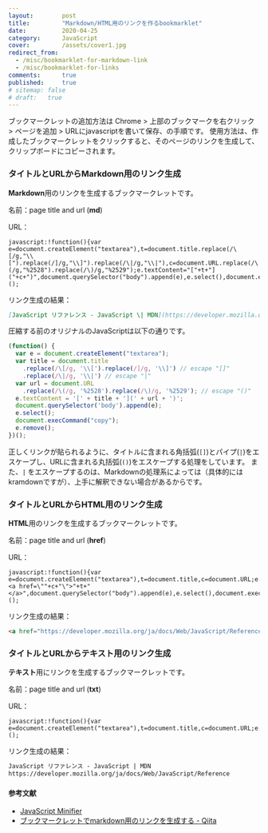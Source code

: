 ```yaml
---
layout:        post
title:         "Markdown/HTML用のリンクを作るbookmarklet"
date:          2020-04-25
category:      JavaScript
cover:         /assets/cover1.jpg
redirect_from:
  - /misc/bookmarklet-for-markdown-link
  - /misc/bookmarklet-for-links
comments:      true
published:     true
# sitemap: false
# draft:   true
---
```


ブックマークレットの追加方法は Chrome > 上部のブックマークを右クリック > ページを追加 > URLにjavascriptを書いて保存、の手順です。
使用方法は、作成したブックマークレットをクリックすると、そのページのリンクを生成して、クリップボードにコピーされます。

### タイトルとURLからMarkdown用のリンク生成

**Markdown**用のリンクを生成するブックマークレットです。

名前：page title and url (**md**)

URL：

```
javascript:!function(){var e=document.createElement("textarea"),t=document.title.replace(/\[/g,"\\[").replace(/]/g,"\\]").replace(/\|/g,"\\|"),c=document.URL.replace(/\(/g,"%2528").replace(/\)/g,"%2529");e.textContent="["+t+"]("+c+")",document.querySelector("body").append(e),e.select(),document.execCommand("copy"),e.remove()}();
```

リンク生成の結果：

```markdown
[JavaScript リファレンス - JavaScript \| MDN](https://developer.mozilla.org/ja/docs/Web/JavaScript/Reference)
```

圧縮する前のオリジナルのJavaScriptは以下の通りです。

```javascript
(function() {
  var e = document.createElement("textarea");
  var title = document.title
    .replace(/\[/g, '\\[').replace(/]/g, '\\]') // escape "[]"
    .replace(/\|/g, '\\|') // escape "|"
  var url = document.URL
    .replace(/\(/g, '%2528').replace(/\)/g, '%2529'); // escape "()"
  e.textContent = '[' + title + '](' + url + ')';
  document.querySelector('body').append(e);
  e.select();
  document.execCommand("copy");
  e.remove();
})();
```

正しくリンクが貼られるように、タイトルに含まれる角括弧(`[]`)とパイプ(`|`)をエスケープし、URLに含まれる丸括弧(`()`)をエスケープする処理をしています。
また、`|` をエスケープするのは、Markdownの処理系によっては（具体的にはkramdownですが）、上手に解釈できない場合があるからです。

### タイトルとURLからHTML用のリンク生成

**HTML**用のリンクを生成するブックマークレットです。

名前：page title and url (**href**)

URL：

```
javascript:!function(){var e=document.createElement("textarea"),t=document.title,c=document.URL;e.textContent="<a href=\""+c+"\">"+t+"</a>",document.querySelector("body").append(e),e.select(),document.execCommand("copy"),e.remove()}();
```

リンク生成の結果：

```markdown
<a href="https://developer.mozilla.org/ja/docs/Web/JavaScript/Reference">JavaScript リファレンス - JavaScript | MDN</a>
```

### タイトルとURLからテキスト用のリンク生成

**テキスト**用にリンクを生成するブックマークレットです。

名前：page title and url (**txt**)

URL：

```
javascript:!function(){var e=document.createElement("textarea"),t=document.title,c=document.URL;e.textContent=t+"\n"+c,document.querySelector("body").append(e),e.select(),document.execCommand("copy"),e.remove()}();
```

リンク生成の結果：

```markdown
JavaScript リファレンス - JavaScript | MDN
https://developer.mozilla.org/ja/docs/Web/JavaScript/Reference
```


#### 参考文献

- [JavaScript Minifier](https://javascript-minifier.com/)
- [ブックマークレットでmarkdown用のリンクを生成する - Qiita](https://qiita.com/kyo_nanba/items/81d81164360347fb3732)
